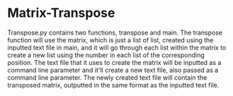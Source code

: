 # Matrix-Transpose

Transpose.py contains two functions, transpose and main. The transpose function will use the matrix, which is just a list of list, created using the inputted text file in main, and it will go through each list within the matrix to create a new list using the number in each list of the corresponding position. The text file that it uses to create the matrix will be inputted as a command line parameter and it'll create a new text file, also passed as a command line parameter. The newly created text file will contain the transposed matrix, outputted in the same format as the inputted text file.